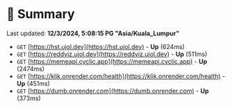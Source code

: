 # 📖 Summary
Last updated: **12/3/2024, 5:08:15 PG "Asia/Kuala_Lumpur"**

- `GET` [https://hst.ujol.dev](https://hst.ujol.dev) - **Up** (624ms)
- `GET` [https://reddviz.ujol.dev](https://reddviz.ujol.dev) - **Up** (511ms)
- `GET` [https://memeapi.cyclic.app](https://memeapi.cyclic.app) - **Up** (2474ms)
- `GET` [https://klik.onrender.com/health](https://klik.onrender.com/health) - **Up** (451ms)
- `GET` [https://dumb.onrender.com](https://dumb.onrender.com) - **Up** (373ms)
